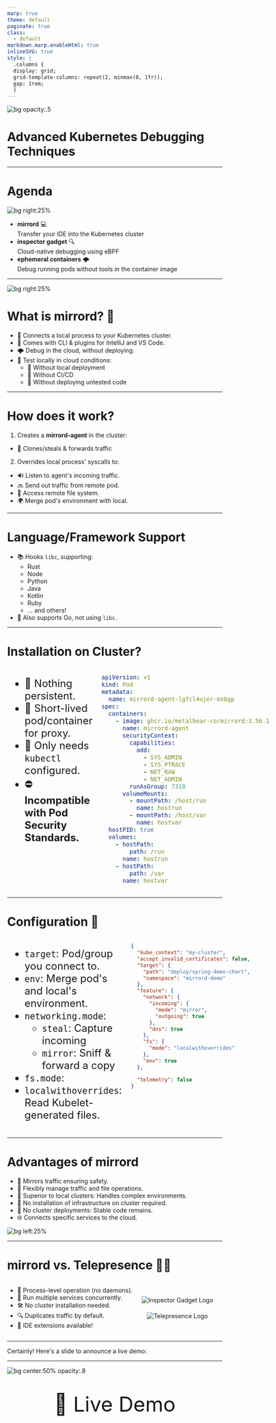 ```yaml
---
marp: true
theme: default
paginate: true
class:
  - default
markdown.marp.enableHtml: true
inlineSVG: true
style: |
  .columns {  
  display: grid;
  grid-template-columns: repeat(2, minmax(0, 1fr));
  gap: 1rem;
  }
---
```


![bg opacity:.5](images/img.png)

# Advanced Kubernetes Debugging Techniques

<!-- footer: Konrad F. Heimel, 2023-08-17 -->

---

# Agenda

![bg right:25%](images/bg_vert.png)

- **mirrord** 💻<br>
  Transfer your IDE into the Kubernetes cluster
- **inspector gadget** 🔍<br>
  Cloud-native debugging using eBPF
- **ephemeral containers** 🌩️<br>
  Debug running pods without tools in the container image

---

![bg right:25%](images/bg_vert3.png)

# What is **mirrord**? 🧩

- 🚀 Connects a local process to your Kubernetes cluster.
- 📲 Comes with CLI & plugins for IntelliJ and VS Code.
- 🌩️ Debug in the cloud, without deploying.
- 🔄 Test locally in cloud conditions:
  - 🚫 Without local deployment
  - 🚫 Without CI/CD
  - 🚫 Without deploying untested code

---

# How does it work?

1. Creates a **mirrord-agent** in the cluster:
  - 🔄 Clones/steals & forwards traffic
2. Overrides local process' syscalls to:
  - 🔊 Listen to agent's incoming traffic.
  - 🔜 Send out traffic from remote pod.
  - 📂 Access remote file system.
  - 🌍 Merge pod's environment with local.

---

# Language/Framework Support

- 📚 Hooks `libc`, supporting:
  - Rust
  - Node
  - Python
  - Java
  - Kotlin
  - Ruby
  - ... and others!
- 🚀 Also supports Go, not using `libc`.

---

<!-- _class: invert -->

# Installation on Cluster?

<div class="columns">

<div class="left">
<font size="5">

- 🚫 Nothing persistent.
- 🌌 Short-lived pod/container for proxy.
- 🔌 Only needs `kubectl` configured.
- ⛔ **Incompatible with Pod Security Standards.**

</font>
</div>

<div class="right">
<font size="3">

```yaml
apiVersion: v1
kind: Pod
metadata:
  name: mirrord-agent-lgfcl4ujer-mxbgp
spec:
  containers:
    - image: ghcr.io/metalbear-co/mirrord:3.56.1
      name: mirrord-agent
      securityContext:
        capabilities:
          add:
            - SYS_ADMIN
            - SYS_PTRACE
            - NET_RAW
            - NET_ADMIN
        runAsGroup: 7318
      volumeMounts:
        - mountPath: /host/run
          name: hostrun
        - mountPath: /host/var
          name: hostvar
  hostPID: true
  volumes:
    - hostPath:
        path: /run
      name: hostrun
    - hostPath:
        path: /var
      name: hostvar
```
</font>

</div>

</div>

---

# Configuration 🔧

<div class="columns">
<div class="left">
<font size="5">

-  `target`: Pod/group you connect to.
- `env`: Merge pod's and local's environment.
- `networking.mode`:
  - `steal`: Capture incoming
  - `mirror`: Sniff & forward a copy
-  `fs.mode`:
  - `localwithoverrides`: Read Kubelet-generated files.

</font>
</div>
<div class="right">

```json
{
  "kube_context": "my-cluster",
  "accept_invalid_certificates": false,
  "target": {
    "path": "deploy/spring-demo-chart",
    "namespace": "mirrord-demo"
  },
  "feature": {
    "network": {
      "incoming": {
        "mode": "mirror",
        "outgoing": true
      },
      "dns": true
    },
    "fs": {
      "mode": "localwithoverrides"
    },
    "env": true
  },

  "telemetry": false
}
```

</div>
</div>

---

# **Advantages of mirrord**

- 🔄 Mirrors traffic ensuring safety.
- 📂 Flexibly manage traffic and file operations.
- 🌟 Superior to local clusters: Handles complex environments.
- 🚫 No installation of infrastructure on cluster required.
- 🚫 No cluster deployments: Stable code remains.
- 🌐 Connects specific services to the cloud.

![bg left:25%](images/bg_vert.png)

---

<!-- _class: default -->

# **mirrord vs. Telepresence** 🤜🤛

<div class="columns">
<div class="left">


- 🚀 Process-level operation (no daemons).
- 🌌 Run multiple services concurrently.
- 🛠 No cluster installation needed.
- 🔍 Duplicates traffic by default.
- 📌 IDE extensions available!

</div>
<div class="right">
    <div style="display: flex; justify-content: center; align-items: center; flex-direction: column; height: 100%;">
        <img src="images/inspector_gadget_logo.png" alt="Inspector Gadget Logo" style="margin-bottom: 20px;">
        <img src="images/telepresence_logo.png" alt="Telepresence Logo">
    </div>
</div>

</div>

---

Certainly! Here's a slide to announce a live demo:

---

<!-- _class: default -->

![bg center:50% opacity:.8](images/demo_bg.png)



<div style="text-align: center; margin-top: 40px;">

<font size="20">
🎥 Live Demo
</font>

</div>

